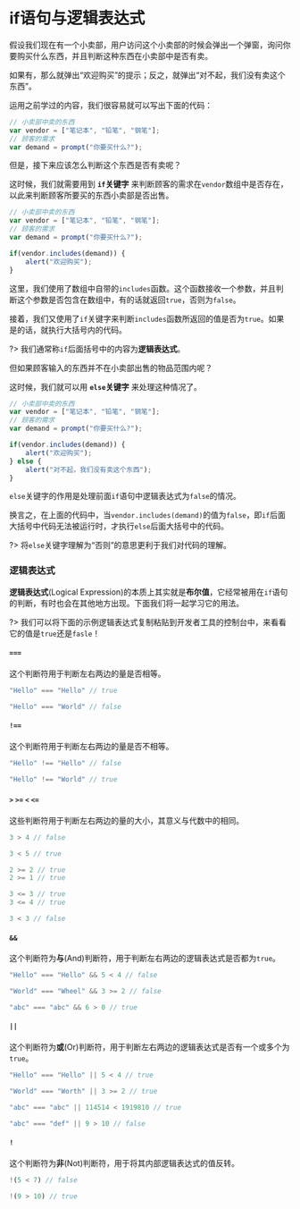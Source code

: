 # if语句与逻辑表达式

假设我们现在有一个小卖部，用户访问这个小卖部的时候会弹出一个弹窗，询问你要购买什么东西，并且判断这种东西在小卖部中是否有卖。

如果有，那么就弹出“欢迎购买”的提示；反之，就弹出“对不起，我们没有卖这个东西”。

运用之前学过的内容，我们很容易就可以写出下面的代码：

```js
// 小卖部中卖的东西
var vendor = ["笔记本", "铅笔", "钢笔"];
// 顾客的需求
var demand = prompt("你要买什么?");
```

但是，接下来应该怎么判断这个东西是否有卖呢？

这时候，我们就需要用到 **`if`关键字** 来判断顾客的需求在`vendor`数组中是否存在，以此来判断顾客所要买的东西小卖部是否出售。

```js
// 小卖部中卖的东西
var vendor = ["笔记本", "铅笔", "钢笔"];
// 顾客的需求
var demand = prompt("你要买什么?");

if(vendor.includes(demand)) {
    alert("欢迎购买");
}
```

这里，我们使用了数组中自带的`includes`函数。这个函数接收一个参数，并且判断这个参数是否包含在数组中，有的话就返回`true`，否则为`false`。

接着，我们又使用了`if`关键字来判断`includes`函数所返回的值是否为`true`。如果是的话，就执行大括号内的代码。

?> 我们通常称`if`后面括号中的内容为**逻辑表达式**。

但如果顾客输入的东西并不在小卖部出售的物品范围内呢？

这时候，我们就可以用 **`else`关键字** 来处理这种情况了。

```js
// 小卖部中卖的东西
var vendor = ["笔记本", "铅笔", "钢笔"];
// 顾客的需求
var demand = prompt("你要买什么?");

if(vendor.includes(demand)) {
    alert("欢迎购买");
} else {
    alert("对不起，我们没有卖这个东西");
}
```

`else`关键字的作用是处理前面`if`语句中逻辑表达式为`false`的情况。

换言之，在上面的代码中，当`vendor.includes(demand)`的值为`false`，即`if`后面大括号中代码无法被运行时，才执行`else`后面大括号中的代码。

?> 将`else`关键字理解为“否则”的意思更利于我们对代码的理解。

### 逻辑表达式

**逻辑表达式**(Logical Expression)的本质上其实就是**布尔值**，它经常被用在`if`语句的判断，有时也会在其他地方出现。下面我们将一起学习它的用法。

?> 我们可以将下面的示例逻辑表达式复制粘贴到开发者工具的控制台中，来看看它的值是`true`还是`fasle`！

#### `===`

这个判断符用于判断左右两边的量是否相等。

```js
"Hello" === "Hello" // true
```

```js
"Hello" === "World" // false
```

#### `!==`

这个判断符用于判断左右两边的量是否不相等。

```js
"Hello" !== "Hello" // false
```

```js
"Hello" !== "World" // true
```

#### `>` `>=` `<` `<=`

这些判断符用于判断左右两边的量的大小，其意义与代数中的相同。

```js
3 > 4 // false
```

```js
3 < 5 // true
```

```js
2 >= 2 // true
2 >= 1 // true
```

```js
3 <= 3 // true
3 <= 4 // true
```

```js
3 < 3 // false
```

#### `&&`

这个判断符为**与**(And)判断符，用于判断左右两边的逻辑表达式是否都为`true`。

```js
"Hello" === "Hello" && 5 < 4 // false
```

```js
"World" === "Wheel" && 3 >= 2 // false
```

```js
"abc" === "abc" && 6 > 0 // true
```

#### `||`

这个判断符为**或**(Or)判断符，用于判断左右两边的逻辑表达式是否有一个或多个为`true`。

```js
"Hello" === "Hello" || 5 < 4 // true
```

```js
"World" === "Worth" || 3 >= 2 // true
```

```js
"abc" === "abc" || 114514 < 1919810 // true
```

```js
"abc" === "def" || 9 > 10 // false
```

#### `!`

这个判断符为**非**(Not)判断符，用于将其内部逻辑表达式的值反转。

```js
!(5 < 7) // false
```

```js
!(9 > 10) // true
```
